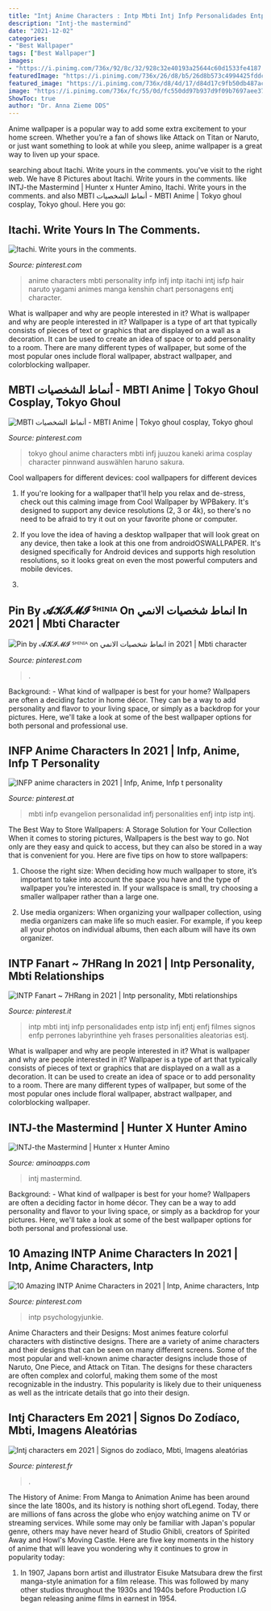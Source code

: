 ```yaml
---
title: "Intj Anime Characters : Intp Mbti Intj Infp Personalidades Entp Istp Infj Entj Enfj Filmes Signos Enfp Perrones Labyrinthine Yeh Frases Personalities Aleatorias Estj"
description: "Intj-the mastermind"
date: "2021-12-02"
categories:
- "Best Wallpaper"
tags: ["Best Wallpaper"]
images:
- "https://i.pinimg.com/736x/92/8c/32/928c32e40193a25644c60d1533fe4187.jpg"
featuredImage: "https://i.pinimg.com/736x/26/d8/b5/26d8b573c4994425fddc8f6943e3ba41.jpg"
featured_image: "https://i.pinimg.com/736x/d8/4d/17/d84d17c9fb50db487ace3814188a841e.jpg"
image: "https://i.pinimg.com/736x/fc/55/0d/fc550dd97b937d9f09b7697aee37e927--personality-chart-anime-fantasy.jpg"
ShowToc: true
author: "Dr. Anna Zieme DDS"
---
```



Anime wallpaper is a popular way to add some extra excitement to your home screen. Whether you’re a fan of shows like Attack on Titan or Naruto, or just want something to look at while you sleep, anime wallpaper is a great way to liven up your space.

	

		
searching about Itachi. Write yours in the comments. you've visit to the right web. We have 8 Pictures about Itachi. Write yours in the comments. like INTJ-the Mastermind | Hunter x Hunter Amino, Itachi. Write yours in the comments. and also MBTI أنماط الشخصيات - MBTI Anime | Tokyo ghoul cosplay, Tokyo ghoul. Here you go:
		
    
## Itachi. Write Yours In The Comments.

<img loading=lazy src="https://i.pinimg.com/736x/fc/55/0d/fc550dd97b937d9f09b7697aee37e927--personality-chart-anime-fantasy.jpg" onerror="this.onerror=null;this.src='https://tse4.mm.bing.net/th?id=OIP.DqygOZEVz8poqEPKIc_RywHaKg&amp;pid=15.1';" alt="Itachi. Write yours in the comments.">

_Source: pinterest.com_

>anime characters mbti personality infp infj intp itachi intj isfp hair naruto yagami animes manga kenshin chart personagens entj character. 

	

What is wallpaper and why are people interested in it?
What is wallpaper and why are people interested in it?
Wallpaper is a type of art that typically consists of pieces of text or graphics that are displayed on a wall as a decoration. It can be used to create an idea of space or to add personality to a room. There are many different types of wallpaper, but some of the most popular ones include floral wallpaper, abstract wallpaper, and colorblocking wallpaper.

    
## MBTI أنماط الشخصيات - MBTI Anime | Tokyo Ghoul Cosplay, Tokyo Ghoul

<img loading=lazy src="https://i.pinimg.com/736x/10/a5/db/10a5db29d1841ec2149a10677ea37709.jpg" onerror="this.onerror=null;this.src='https://tse4.mm.bing.net/th?id=OIP.XUxanyR64lXUQlgb9l2PYwHaE-&amp;pid=15.1';" alt="MBTI أنماط الشخصيات - MBTI Anime | Tokyo ghoul cosplay, Tokyo ghoul">

_Source: pinterest.com_

>tokyo ghoul anime characters mbti infj juuzou kaneki arima cosplay character pinnwand auswählen haruno sakura. 

	

Cool wallpapers for different devices:
cool wallpapers for different devices 

1. If you're looking for a wallpaper that'll help you relax and de-stress, check out this calming image from Cool Wallpaper by WPBakery. It's designed to support any device resolutions (2, 3 or 4k), so there's no need to be afraid to try it out on your favorite phone or computer.

2. If you love the idea of having a desktop wallpaper that will look great on any device, then take a look at this one from androidOSWALLPAPER. It's designed specifically for Android devices and supports high resolution resolutions, so it looks great on even the most powerful computers and mobile devices.

3.

    
## Pin By 𝓐𝓚𝓘𝓜𝓘 ᔆᴴᴵᴺᴵᴬ On انماط شخصيات الانمي In 2021 | Mbti Character

<img loading=lazy src="https://i.pinimg.com/736x/17/5c/b2/175cb23d9594dc2fce0b43b7ac068515.jpg" onerror="this.onerror=null;this.src='https://tse2.mm.bing.net/th?id=OIP.MqW4-_V5nB2icj5LZ8aa6gHaHa&amp;pid=15.1';" alt="Pin by 𝓐𝓚𝓘𝓜𝓘 ᔆᴴᴵᴺᴵᴬ on انماط شخصيات الانمي in 2021 | Mbti character">

_Source: pinterest.com_

>. 

	

Background: - What kind of wallpaper is best for your home?
Wallpapers are often a deciding factor in home décor. They can be a way to add personality and flavor to your living space, or simply as a backdrop for your pictures. Here, we'll take a look at some of the best wallpaper options for both personal and professional use.

    
## INFP Anime Characters In 2021 | Infp, Anime, Infp T Personality

<img loading=lazy src="https://i.pinimg.com/736x/98/72/41/987241c9927a006e5fa93839663040bf.jpg" onerror="this.onerror=null;this.src='https://tse1.mm.bing.net/th?id=OIP.dFSdmqmTSOvEbhp1gOqLdwHaFj&amp;pid=15.1';" alt="INFP anime characters in 2021 | Infp, Anime, Infp t personality">

_Source: pinterest.at_

>mbti infp evangelion personalidad infj personalities enfj intp istp intj. 

	

The Best Way to Store Wallpapers: A Storage Solution for Your Collection
When it comes to storing pictures, Wallpapers is the best way to go. Not only are they easy and quick to access, but they can also be stored in a way that is convenient for you. Here are five tips on how to store wallpapers:
1) Choose the right size: When deciding how much wallpaper to store, it’s important to take into account the space you have and the type of wallpaper you’re interested in. If your wallspace is small, try choosing a smaller wallpaper rather than a large one.

2) Use media organizers: When organizing your wallpaper collection, using media organizers can make life so much easier. For example, if you keep all your photos on individual albums, then each album will have its own organizer.

    
## INTP Fanart ~ 7HRang In 2021 | Intp Personality, Mbti Relationships

<img loading=lazy src="https://i.pinimg.com/736x/92/8c/32/928c32e40193a25644c60d1533fe4187.jpg" onerror="this.onerror=null;this.src='https://tse4.mm.bing.net/th?id=OIP.e9Lr633lOxp5Z6z9f4F5PwHaGX&amp;pid=15.1';" alt="INTP Fanart ~ 7HRang in 2021 | Intp personality, Mbti relationships">

_Source: pinterest.it_

>intp mbti intj infp personalidades entp istp infj entj enfj filmes signos enfp perrones labyrinthine yeh frases personalities aleatorias estj. 

	

What is wallpaper and why are people interested in it?
What is wallpaper and why are people interested in it?
Wallpaper is a type of art that typically consists of pieces of text or graphics that are displayed on a wall as a decoration. It can be used to create an idea of space or to add personality to a room. There are many different types of wallpaper, but some of the most popular ones include floral wallpaper, abstract wallpaper, and colorblocking wallpaper.

    
## INTJ-the Mastermind | Hunter X Hunter Amino

<img loading=lazy src="http://pm1.narvii.com/7691/709593db2a31fc335d8f6f5d26c92640c7c575e2r1-2048-2048v2_uhq.jpg" onerror="this.onerror=null;this.src='https://tse4.mm.bing.net/th?id=OIP.Y_OnEgqlsebohnNCeQKJGwHaHa&amp;pid=15.1';" alt="INTJ-the Mastermind | Hunter x Hunter Amino">

_Source: aminoapps.com_

>intj mastermind. 

	

Background: - What kind of wallpaper is best for your home?
Wallpapers are often a deciding factor in home décor. They can be a way to add personality and flavor to your living space, or simply as a backdrop for your pictures. Here, we'll take a look at some of the best wallpaper options for both personal and professional use.

    
## 10 Amazing INTP Anime Characters In 2021 | Intp, Anime Characters, Intp

<img loading=lazy src="https://i.pinimg.com/736x/26/d8/b5/26d8b573c4994425fddc8f6943e3ba41.jpg" onerror="this.onerror=null;this.src='https://tse4.mm.bing.net/th?id=OIP.20lhtueM6EMqAF8Pz8OP0QHaLG&amp;pid=15.1';" alt="10 Amazing INTP Anime Characters in 2021 | Intp, Anime characters, Intp">

_Source: pinterest.com_

>intp psychologyjunkie. 

	

Anime Characters and their Designs: Most animes feature colorful characters with distinctive designs.
There are a variety of anime characters and their designs that can be seen on many different screens. Some of the most popular and well-known anime character designs include those of Naruto, One Piece, and Attack on Titan. The designs for these characters are often complex and colorful, making them some of the most recognizable in the industry. This popularity is likely due to their uniqueness as well as the intricate details that go into their design.

    
## Intj Characters Em 2021 | Signos Do Zodíaco, Mbti, Imagens Aleatórias

<img loading=lazy src="https://i.pinimg.com/736x/d8/4d/17/d84d17c9fb50db487ace3814188a841e.jpg" onerror="this.onerror=null;this.src='https://tse2.mm.bing.net/th?id=OIP.DZGWftOuro0KC77gEEHWrgHaIb&amp;pid=15.1';" alt="Intj characters em 2021 | Signos do zodíaco, Mbti, Imagens aleatórias">

_Source: pinterest.fr_

>. 

	

The History of Anime: From Manga to Animation
Anime has been around since the late 1800s, and its history is nothing short ofLegend. Today, there are millions of fans across the globe who enjoy watching anime on TV or streaming services. While some may only be familiar with Japan's popular genre, others may have never heard of Studio Ghibli, creators of Spirited Away and Howl's Moving Castle. Here are five key moments in the history of anime that will leave you wondering why it continues to grow in popularity today:
1) In 1907, Japans born artist and illustrator Eisuke Matsubara drew the first manga-style animation for a film release. This was followed by many other studios throughout the 1930s and 1940s before Production I.G began releasing anime films in earnest in 1954.

